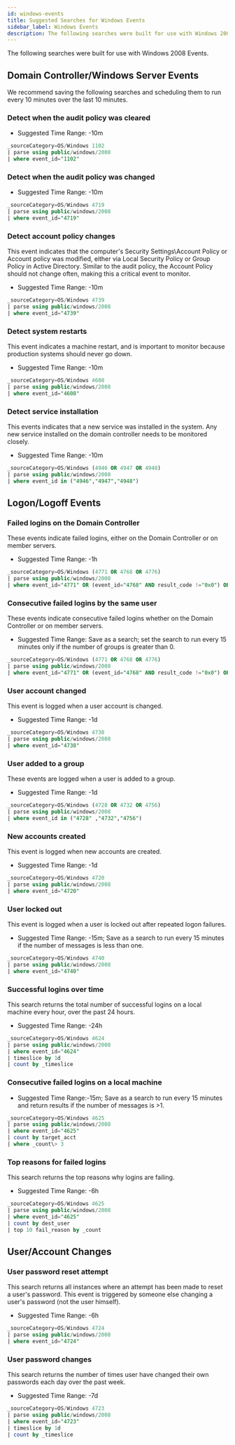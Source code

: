```yaml
---
id: windows-events
title: Suggested Searches for Windows Events
sidebar_label: Windows Events
description: The following searches were built for use with Windows 2008 Events.
---
```


The following searches were built for use with Windows 2008 Events.

## Domain Controller/Windows Server Events

We recommend saving the following searches and scheduling them to run every 10 minutes over the last 10 minutes.

### Detect when the audit policy was cleared

* Suggested Time Range: -10m

```sql
_sourceCategory=OS/Windows 1102
| parse using public/windows/2008
| where event_id="1102"
```

### Detect when the audit policy was changed

* Suggested Time Range: -10m

```sql
_sourceCategory=OS/Windows 4719
| parse using public/windows/2008
| where event_id="4719"
```

### Detect account policy changes

This event indicates that the computer's Security Settings\\Account Policy or Account policy was modified, either via Local Security Policy or Group Policy in Active Directory. Similar to the audit policy, the Account Policy should not change often, making this a critical event to
monitor.

* Suggested Time Range: -10m

```sql
_sourceCategory=OS/Windows 4739
| parse using public/windows/2008
| where event_id="4739"
```

### Detect system restarts

This event indicates a machine restart, and is important to monitor because production systems should never go down.

* Suggested Time Range: -10m

```sql
_sourceCategory=OS/Windows 4608
| parse using public/windows/2008
| where event_id="4608"
```

### Detect service installation

This events indicates that a new service was installed in the system. Any new service installed on the domain controller needs to be monitored closely.

* Suggested Time Range: -10m

```sql
_sourceCategory=OS/Windows (4946 OR 4947 OR 4948)
| parse using public/windows/2008
| where event_id in ("4946","4947","4948")
```

## Logon/Logoff Events

### Failed logins on the Domain Controller

These events indicate failed logins, either on the Domain Controller or on member servers.

* Suggested Time Range: -1h

```sql
_sourceCategory=OS/Windows (4771 OR 4768 OR 4776)
| parse using public/windows/2008
| where event_id="4771" OR (event_id="4768" AND result_code !="0x0") OR event_id="4776"
```

### Consecutive failed logins by the same user

These events indicate consecutive failed logins whether on the Domain Controller or on member servers.

* Suggested Time Range: Save as a search; set the search to run every 15 minutes only if the number of groups is greater than 0.

```sql
_sourceCategory=OS/Windows (4771 OR 4768 OR 4776)
| parse using public/windows/2008
| where event_id="4771" OR (event_id="4768" AND result_code !="0x0") OR event_id="4776"
```

### User account changed

This event is logged when a user account is changed.

* Suggested Time Range: -1d

```sql
_sourceCategory=OS/Windows 4738
| parse using public/windows/2008
| where event_id="4738"
```

### User added to a group

These events are logged when a user is added to a group.

* Suggested Time Range: -1d

```sql
_sourceCategory=OS/Windows (4728 OR 4732 OR 4756)
| parse using public/windows/2008
| where event_id in ("4728" ,"4732","4756")
```

### New accounts created

This event is logged when new accounts are created.

* Suggested Time Range: -1d

```sql
_sourceCategory=OS/Windows 4720
| parse using public/windows/2008
| where event_id="4720"
```

### User locked out

This event is logged when a user is locked out after repeated logon failures.

* Suggested Time Range: -15m; Save as a search to run every 15 minutes if the number of messages is less than one.

```sql
_sourceCategory=OS/Windows 4740
| parse using public/windows/2008
| where event_id="4740"
```

### Successful logins over time

This search returns the total number of successful logins on a local machine every hour, over the past 24 hours.

* Suggested Time Range: -24h

```sql
_sourceCategory=OS/Windows 4624
| parse using public/windows/2008
| where event_id="4624"
| timeslice by 1d
| count by _timeslice
```

### Consecutive failed logins on a local machine

* Suggested Time Range:-15m; Save as a search to run every 15 minutes and return results if the number of messages is >1.

```sql
_sourceCategory=OS/Windows 4625
| parse using public/windows/2008
| where event_id="4625"
| count by target_acct
| where _count\> 3
```

### Top reasons for failed logins

This search returns the top reasons why logins are failing.

* Suggested Time Range: -6h

```sql
_sourceCategory=OS/Windows 4625
| parse using public/windows/2008
| where event_id="4625"
| count by dest_user
| top 10 fail_reason by _count
```

## User/Account Changes

### User password reset attempt

This search returns all instances where an attempt has been made to reset a user's password. This event is triggered by someone else changing a user's password (not the user himself).

* Suggested Time Range: -6h

```sql
_sourceCategory=OS/Windows 4724
| parse using public/windows/2008
| where event_id="4724"
```

### User password changes

This search returns the number of times user have changed their own passwords each day over the past week.

* Suggested Time Range: -7d

```sql
_sourceCategory=OS/Windows 4723
| parse using public/windows/2008
| where event_id="4723"
| timeslice by 1d
| count by _timeslice
```
